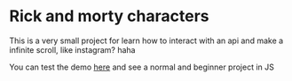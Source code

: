 # Rick and morty characters
This is a very small project for learn how to interact with an api and make a infinite scroll, like instagram? haha

You can test the demo [here](https://juanikitro.github.io/Rick_and_Morty_characters/) and see a normal and beginner project in JS
